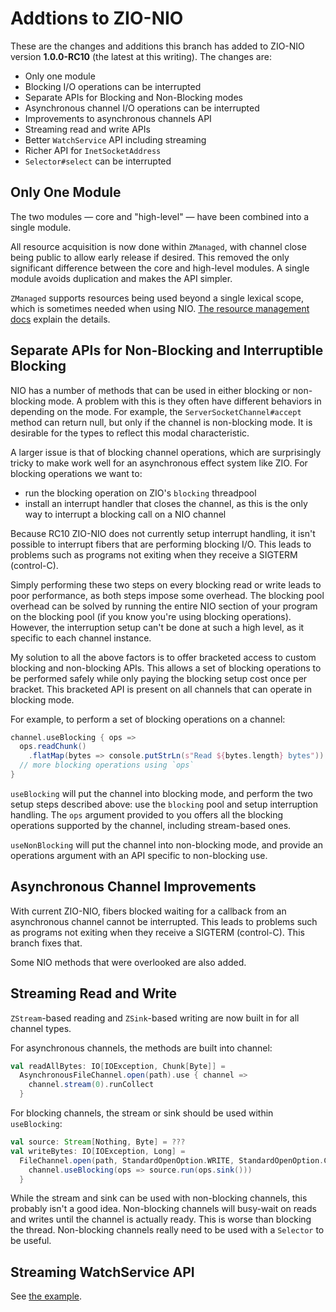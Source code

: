# Addtions to ZIO-NIO

These are the changes and additions this branch has added to ZIO-NIO version **1.0.0-RC10** (the latest at this writing). The changes are:

* Only one module
* Blocking I/O operations can be interrupted
* Separate APIs for Blocking and Non-Blocking modes
* Asynchronous channel I/O operations can be interrupted
* Improvements to asynchronous channels API
* Streaming read and write APIs
* Better `WatchService` API including streaming
* Richer API for `InetSocketAddress`
* `Selector#select` can be interrupted

## Only One Module

The two modules — core and "high-level" — have been combined into a single module.

All resource acquisition is now done within `ZManaged`, with channel close being public to allow early release if desired. This removed the only significant difference between the core and high-level modules. A single module avoids duplication and makes the API simpler.

`ZManaged` supports resources being used beyond a single lexical scope, which is sometimes needed when using NIO. [The resource management docs](docs/essentials/resources.md) explain the details.

## Separate APIs for Non-Blocking and Interruptible Blocking

NIO has a number of methods that can be used in either blocking or non-blocking mode. A problem with this is they often have different behaviors in depending on the mode. For example, the `ServerSocketChannel#accept` method can return null, but only if the channel is non-blocking mode. It is desirable for the types to reflect this modal characteristic.

A larger issue is that of blocking channel operations, which are surprisingly tricky to make work well for an asynchronous effect system like ZIO. For blocking operations we want to:

* run the blocking operation on ZIO's `blocking` threadpool
* install an interrupt handler that closes the channel, as this is the only way to interrupt a blocking call on a NIO channel

Because RC10 ZIO-NIO does not currently setup interrupt handling, it isn't possible to interrupt fibers that are performing blocking I/O. This leads to problems such as programs not exiting when they receive a SIGTERM (control-C). 

Simply performing these two steps on every blocking read or write leads to poor performance, as both steps impose some overhead. The blocking pool overhead can be solved by running the entire NIO section of your program on the blocking pool (if you know you're using blocking operations). However, the interruption setup can't be done at such a high level, as it specific to each channel instance.

My solution to all the above factors is to offer bracketed access to custom blocking and non-blocking APIs. This allows a set of blocking operations to be performed safely while only paying the blocking setup cost once per bracket. This bracketed API is present on all channels that can operate in blocking mode.

For example, to perform a set of blocking operations on a channel:

```scala mdoc:silent
channel.useBlocking { ops =>
  ops.readChunk()
    .flatMap(bytes => console.putStrLn(s"Read ${bytes.length} bytes"))
  // more blocking operations using `ops`
}
```

`useBlocking` will put the channel into blocking mode, and perform the two setup steps described above: use the `blocking` pool and setup interruption handling. The `ops` argument provided to you offers all the blocking operations supported by the channel, including stream-based ones.

`useNonBlocking` will put the channel into non-blocking mode, and provide an operations argument with an API specific to non-blocking use.

## Asynchronous Channel Improvements

With current ZIO-NIO, fibers blocked waiting for a callback from an asynchronous channel cannot be interrupted. This leads to problems such as programs not exiting when they receive a SIGTERM (control-C). This branch fixes that.

Some NIO methods that were overlooked are also added.

## Streaming Read and Write

`ZStream`-based reading and `ZSink`-based writing are now built in for all channel types.

For asynchronous channels, the methods are built into channel:

```scala mdoc:silent
val readAllBytes: IO[IOException, Chunk[Byte]] =
  AsynchronousFileChannel.open(path).use { channel =>
    channel.stream(0).runCollect
  }
```

For blocking channels, the stream or sink should be used within `useBlocking`:

```scala mdoc:silent
val source: Stream[Nothing, Byte] = ???
val writeBytes: IO[IOException, Long] =
  FileChannel.open(path, StandardOpenOption.WRITE, StandardOpenOption.CREATE).use { channel =>
    channel.useBlocking(ops => source.run(ops.sink()))
  }
```

While the stream and sink can be used with non-blocking channels, this probably isn't a good idea. Non-blocking channels will busy-wait on reads and writes until the channel is actually ready. This is worse than blocking the thread. Non-blocking channels really need to be used with a `Selector` to be useful.

## Streaming WatchService API

See [the example](examples/src/main/scala/StreamDirWatch.scala).

